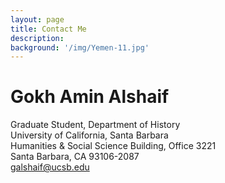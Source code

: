 ```yaml
---
layout: page
title: Contact Me
description:
background: '/img/Yemen-11.jpg'
---
```


# Gokh Amin Alshaif
Graduate Student, Department of History  
University of California, Santa Barbara  
Humanities & Social Science Building, Office 3221  
Santa Barbara, CA 93106-2087  
galshaif@ucsb.edu  
